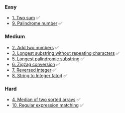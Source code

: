 
### Easy
* [1. Two sum](/easy/1_two_sum/requirements.md) ✅
* [9. Palindrome number](/easy/9_palindrome_number/requirements.md) ✅ 


### Medium
* [2. Add two numbers](/medium/2_add_two_numbers/requirements.md) ✅
* [3. Longest substring without repeating characters](/medium/3_longest_substring_without_repeating/requirements.md) ✅
* [5. Longest palindromic substring](/medium/5_longest_palindromic_substring/requirements.md) ✅
* [6. Zigzag conversion](/medium/6_zigzag_conversion/requirements.md) ✅
* [7. Reversed integer](/medium/7_reverse_integer/requirements.md) ✅
* [8. String to Integer (atoi)](/medium/8_string_to_integer_atoi/requirements.md) ✅


### Hard
* [4. Median of two sorted arrays](/hard/4_median_of_two_sorted_arrays/requirements.md) ✅
* [10. Regular expression matching](/hard/10_regular_expression_matching/requirements.md) ✅
